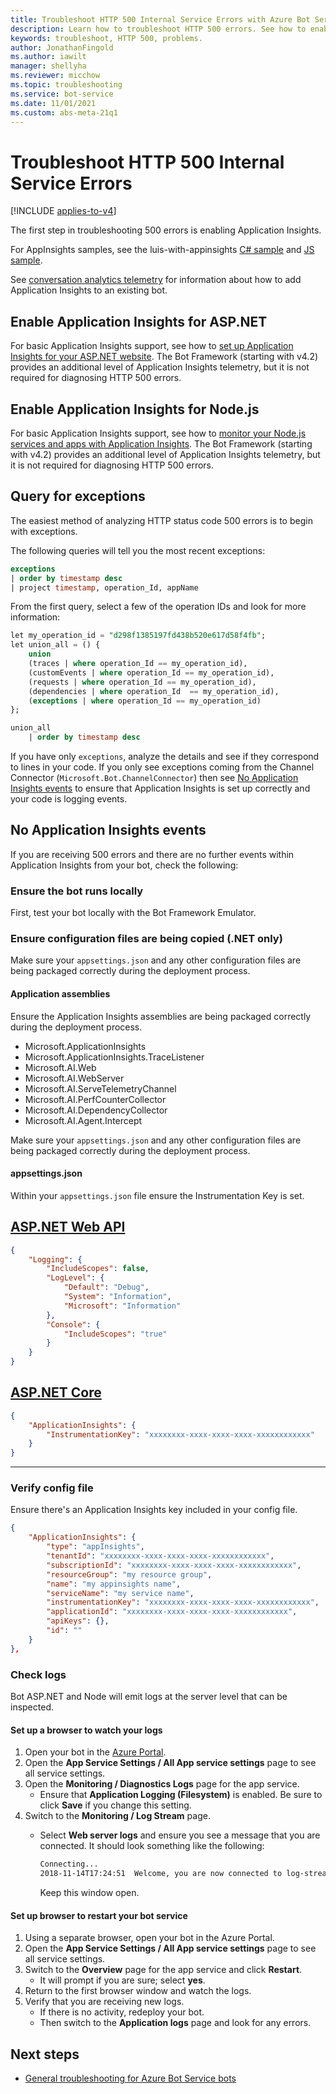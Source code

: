 ```yaml
---
title: Troubleshoot HTTP 500 Internal Service Errors with Azure Bot Service
description: Learn how to troubleshoot HTTP 500 errors. See how to enable Application Insights, retrieve information on exceptions, and check logs and configuration files.
keywords: troubleshoot, HTTP 500, problems.
author: JonathanFingold
ms.author: iawilt
manager: shellyha
ms.reviewer: micchow
ms.topic: troubleshooting
ms.service: bot-service
ms.date: 11/01/2021
ms.custom: abs-meta-21q1
---
```


# Troubleshoot HTTP 500 Internal Service Errors

[!INCLUDE [applies-to-v4](includes/applies-to-v4-current.md)]

<!-- Attention writers!!
     1 - When you create a new FAQ, please add the related link to the proper section in bot-service-troubleshoot-index.md.-->

The first step in troubleshooting 500 errors is enabling Application Insights.

For AppInsights samples, see the luis-with-appinsights [C# sample](https://github.com/Microsoft/BotBuilder-Samples/blob/main/samples/csharp_dotnetcore/21.corebot-app-insights/) and [JS sample](https://github.com/Microsoft/BotBuilder-Samples/blob/main/samples/javascript_nodejs/21.corebot-app-insights).

 <!-- qna-with-appinsights ([C# sample](https://github.com/Microsoft/BotBuilder-Samples/tree/master/samples/csharp_dotnetcore/11.qnamaker) / [JS sample](https://github.com/microsoft/BotBuilder-Samples/tree/main/samples/javascript_nodejs/11.qnamaker)) samples demonstrate bots that support Azure Application Insights.-->

See [conversation analytics telemetry](./v4sdk/bot-builder-telemetry.md) for information about how to add Application Insights to an existing bot.

## Enable Application Insights for ASP.NET

For basic Application Insights support, see how to [set up Application Insights for your ASP.NET website](/azure/application-insights/app-insights-asp-net). The Bot Framework (starting with v4.2) provides an additional level of Application Insights telemetry, but it is not required for diagnosing HTTP 500 errors.

## Enable Application Insights for Node.js

For basic Application Insights support, see how to [monitor your Node.js services and apps with Application Insights](/azure/azure-monitor/learn/nodejs-quick-start). The Bot Framework (starting with v4.2) provides an additional level of Application Insights telemetry, but it is not required for diagnosing HTTP 500 errors.

## Query for exceptions

The easiest method of analyzing HTTP status code 500 errors is to begin with exceptions.

The following queries will tell you the most recent exceptions:

```sql
exceptions
| order by timestamp desc
| project timestamp, operation_Id, appName
```

From the first query, select a few of the operation IDs and look for more information:

```sql
let my_operation_id = "d298f1385197fd438b520e617d58f4fb";
let union_all = () {
    union
    (traces | where operation_Id == my_operation_id),
    (customEvents | where operation_Id == my_operation_id),
    (requests | where operation_Id == my_operation_id),
    (dependencies | where operation_Id  == my_operation_id),
    (exceptions | where operation_Id == my_operation_id)
};

union_all
    | order by timestamp desc
```

If you have only `exceptions`, analyze the details and see if they correspond to lines in your code. If you only see exceptions coming from the Channel Connector (`Microsoft.Bot.ChannelConnector`) then see [No Application Insights events](#no-application-insights-events) to ensure that Application Insights is set up correctly and your code is logging events.

## No Application Insights events

If you are receiving 500 errors and there are no further events within Application Insights from your bot, check the following:

### Ensure the bot runs locally

First, test your bot locally with the Bot Framework Emulator.

### Ensure configuration files are being copied (.NET only)

Make sure your `appsettings.json` and any other configuration files are being packaged correctly during the deployment process.

#### Application assemblies

Ensure the Application Insights assemblies are being packaged correctly during the deployment process.

- Microsoft.ApplicationInsights
- Microsoft.ApplicationInsights.TraceListener
- Microsoft.AI.Web
- Microsoft.AI.WebServer
- Microsoft.AI.ServeTelemetryChannel
- Microsoft.AI.PerfCounterCollector
- Microsoft.AI.DependencyCollector
- Microsoft.AI.Agent.Intercept

Make sure your `appsettings.json` and any other configuration files are being packaged correctly during the deployment process.

#### appsettings.json

Within your `appsettings.json` file ensure the Instrumentation Key is set.

## [ASP.NET Web API](#tab/dotnetwebapi)

```json
{
    "Logging": {
        "IncludeScopes": false,
        "LogLevel": {
            "Default": "Debug",
            "System": "Information",
            "Microsoft": "Information"
        },
        "Console": {
            "IncludeScopes": "true"
        }
    }
}
```

## [ASP.NET Core](#tab/dotnetcore)

```json
{
    "ApplicationInsights": {
        "InstrumentationKey": "xxxxxxxx-xxxx-xxxx-xxxx-xxxxxxxxxxxx"
    }
}
```

---

### Verify config file

Ensure there's an Application Insights key included in your config file.

```json
{
    "ApplicationInsights": {
        "type": "appInsights",
        "tenantId": "xxxxxxxx-xxxx-xxxx-xxxx-xxxxxxxxxxxx",
        "subscriptionId": "xxxxxxxx-xxxx-xxxx-xxxx-xxxxxxxxxxxx",
        "resourceGroup": "my resource group",
        "name": "my appinsights name",
        "serviceName": "my service name",
        "instrumentationKey": "xxxxxxxx-xxxx-xxxx-xxxx-xxxxxxxxxxxx",
        "applicationId": "xxxxxxxx-xxxx-xxxx-xxxx-xxxxxxxxxxxx",
        "apiKeys": {},
        "id": ""
    }
},
```

### Check logs

Bot ASP.NET and Node will emit logs at the server level that can be inspected.

#### Set up a browser to watch your logs

1. Open your bot in the [Azure Portal](https://portal.azure.com/).
1. Open the **App Service Settings / All App service settings** page to see all service settings.
1. Open the **Monitoring / Diagnostics Logs** page for the app service.
   - Ensure that **Application Logging (Filesystem)** is enabled. Be sure to click **Save** if you change this setting.
1. Switch to the **Monitoring / Log Stream** page.
   - Select **Web server logs** and ensure you see a message that you are connected. It should look something like the following:

     ```bash
     Connecting...
     2018-11-14T17:24:51  Welcome, you are now connected to log-streaming service.
     ```

     Keep this window open.

#### Set up browser to restart your bot service

1. Using a separate browser, open your bot in the Azure Portal.
1. Open the **App Service Settings / All App service settings** page to see all service settings.
1. Switch to the **Overview** page for the app service and click **Restart**.
   - It will prompt if you are sure; select **yes**.
1. Return to the first browser window and watch the logs.
1. Verify that you are receiving new logs.
   - If there is no activity, redeploy your bot.
   - Then switch to the **Application logs** page and look for any errors.

## Next steps

- [General troubleshooting for Azure Bot Service bots](./bot-service-troubleshoot-general-problems.md)
